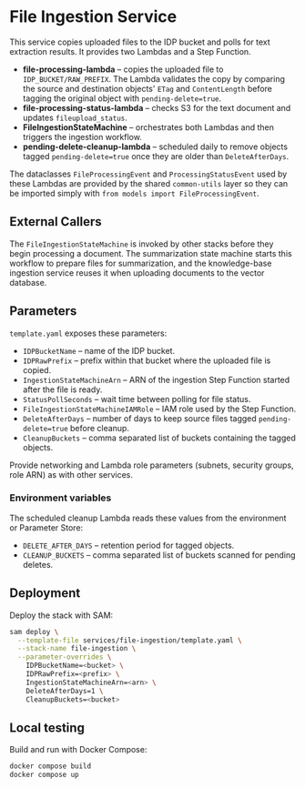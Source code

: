 # File Ingestion Service

This service copies uploaded files to the IDP bucket and polls for text extraction results. It provides two Lambdas and a Step Function.

- **file-processing-lambda** – copies the uploaded file to `IDP_BUCKET/RAW_PREFIX`.
  The Lambda validates the copy by comparing the source and destination objects'
  `ETag` and `ContentLength` before tagging the original object with
  `pending-delete=true`.
- **file-processing-status-lambda** – checks S3 for the text document and updates `fileupload_status`.
- **FileIngestionStateMachine** – orchestrates both Lambdas and then triggers the ingestion workflow.
- **pending-delete-cleanup-lambda** – scheduled daily to remove objects tagged
  `pending-delete=true` once they are older than `DeleteAfterDays`.

The dataclasses `FileProcessingEvent` and `ProcessingStatusEvent` used by these
Lambdas are provided by the shared `common-utils` layer so they can be imported
simply with ``from models import FileProcessingEvent``.

## External Callers

The `FileIngestionStateMachine` is invoked by other stacks before they begin
processing a document. The summarization state machine starts this workflow to
prepare files for summarization, and the knowledge-base ingestion service reuses
it when uploading documents to the vector database.

## Parameters

`template.yaml` exposes these parameters:

- `IDPBucketName` – name of the IDP bucket.
- `IDPRawPrefix` – prefix within that bucket where the uploaded file is copied.
- `IngestionStateMachineArn` – ARN of the ingestion Step Function started after the file is ready.
- `StatusPollSeconds` – wait time between polling for file status.
- `FileIngestionStateMachineIAMRole` – IAM role used by the Step Function.
- `DeleteAfterDays` – number of days to keep source files tagged
  `pending-delete=true` before cleanup.
- `CleanupBuckets` – comma separated list of buckets containing the tagged
  objects.

Provide networking and Lambda role parameters (subnets, security groups, role ARN) as with other services.

### Environment variables

The scheduled cleanup Lambda reads these values from the environment or
Parameter Store:

- `DELETE_AFTER_DAYS` – retention period for tagged objects.
- `CLEANUP_BUCKETS` – comma separated list of buckets scanned for pending
  deletes.

## Deployment

Deploy the stack with SAM:

```bash
sam deploy \
  --template-file services/file-ingestion/template.yaml \
  --stack-name file-ingestion \
  --parameter-overrides \
    IDPBucketName=<bucket> \
    IDPRawPrefix=<prefix> \
    IngestionStateMachineArn=<arn> \
    DeleteAfterDays=1 \
    CleanupBuckets=<bucket>
```

## Local testing

Build and run with Docker Compose:

```bash
docker compose build
docker compose up
```
